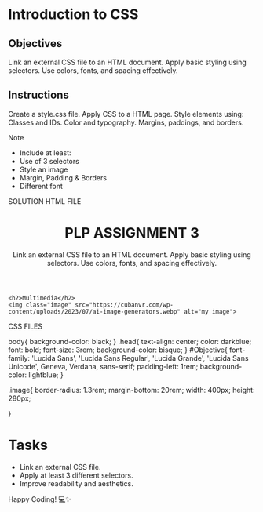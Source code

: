 # Introduction to CSS

## Objectives
Link an external CSS file to an HTML document.
Apply basic styling using selectors.
Use colors, fonts, and spacing effectively.

## Instructions

Create a style.css file.
Apply CSS to a HTML page.
Style elements using:
Classes and IDs.
Color and typography.
Margins, paddings, and borders.

>[!NOTE]
>  - Include at least:
>  - Use of 3 selectors
>  - Style an image
>  - Margin, Padding & Borders
>  - Different font


SOLUTION
HTML FILE

<!DOCTYPE html>
<html lang="en">
<head>
    <meta charset="UTF-8">
    <meta name="viewport" content="width=device-width, initial-scale=1.0">
    <title>Document</title>
    <link rel="stylesheet" href="style.css">

</head>
<body>
    <header>
        <h1 class="head"> PLP ASSIGNMENT 3</h1>
        <P id="Objective">Link an external CSS file to an HTML document. Apply basic styling using selectors. Use colors, fonts, and spacing effectively.</P>
    </header>

    <h2>Multimedia</h2>
    <img class="image" src="https://cubanvr.com/wp-content/uploads/2023/07/ai-image-generators.webp" alt="my image">
   
</body>
</html>

CSS FILES

body{
    background-color: black;
}
.head{
    text-align: center;
    color: darkblue;
    font: bold;
    font-size: 3rem;
    background-color: bisque;
}
#Objective{
    font-family: 'Lucida Sans', 'Lucida Sans Regular', 'Lucida Grande', 'Lucida Sans Unicode', Geneva, Verdana, sans-serif;
    padding-left: 1rem;
    background-color: lightblue;
}

.image{
    border-radius: 1.3rem;
    margin-bottom: 20rem;
    width: 400px;
    height: 280px;

}


# Tasks
 - Link an external CSS file.
 - Apply at least 3 different selectors.
 - Improve readability and aesthetics.

Happy Coding! 💻✨

